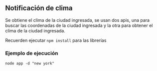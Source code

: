 ## Notificación de clima
Se obtiene el clima de la ciudad ingresada, se usan dos apis, una para buscar las coordenadas de la ciudad ingresada y la otra para obtener el clima de la ciudad ingresada.

Recuerden ejecutar ```npm install``` para las librerías

### Ejemplo de ejecución
```node app -d "new york"```